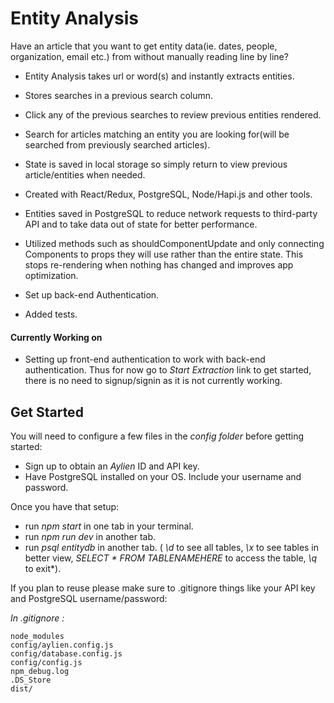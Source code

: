 # Entity Analysis

Have an article that you want to get entity data(ie. dates, people, organization, email etc.) from without manually reading line by line?

+ Entity Analysis takes url or word(s) and instantly extracts entities.
+ Stores searches in a previous search column.
+ Click any of the previous searches to review previous entities rendered.
+ Search for articles matching an entity you are looking for(will be searched from previously searched articles).
+ State is saved in local storage so simply return to view previous article/entities when needed.

+ Created with React/Redux, PostgreSQL, Node/Hapi.js and other tools. 
+ Entities saved in PostgreSQL to reduce network requests to third-party API and to take data out of state for better performance.
+ Utilized methods such as shouldComponentUpdate and only connecting Components to props they will use rather than the entire state. This stops re-rendering when nothing has changed and improves app optimization.
+ Set up back-end Authentication.
+ Added tests.

#### Currently Working on

+ Setting up front-end authentication to work with back-end authentication. Thus for now go to *Start Extraction* link to get started, there is no need to signup/signin as it is not currently working.

## Get Started

You will need to configure a few files in the *config folder* before getting started:

+ Sign up to obtain an *Aylien* ID and API key.
+ Have PostgreSQL installed on your OS. Include your username and password.

Once you have that setup:

+ run *npm start* in one tab in your terminal.
+ run *npm run dev* in another tab.
+ run *psql entitydb* in another tab. ( *\d* to see all tables, *\x* to see tables in better view, *SELECT \* FROM TABLENAMEHERE* to access the table, *\q* to exit*).

If you plan to reuse please make sure to .gitignore things like your API key and PostgreSQL username/password:

*In .gitignore :*

    node_modules   
    config/aylien.config.js   
    config/database.config.js   
    config/config.js   
    npm_debug.log   
    .DS_Store   
    dist/
		